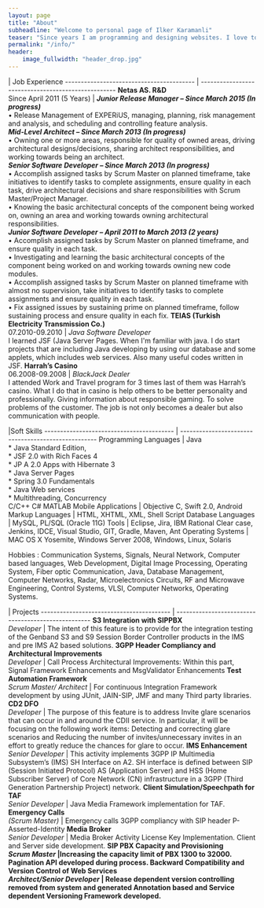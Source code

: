 ```yaml
---
layout: page
title: "About"
subheadline: "Welcome to personal page of Ilker Karamanli"
teaser: "Since years I am programming and designing websites. I love to work with open source tools and learn via code from others. This time I want to try to give something back..."
permalink: "/info/"
header:
    image_fullwidth: "header_drop.jpg"
---
```


| Job Experience
----------------------------------------- | ---------------------------------------------------
<strong>Netas AS. R&D</strong><br>Since April 2011 (5 Years) | <em><strong>Junior Release Manager – Since March 2015 (In progress)</strong></em><br>• Release Management of EXPERiUS, managing, planning, risk management and analysis, and scheduling and controlling feature analysis.<br><strong><em>Mid-Level Architect – Since March 2013 (In progress)</em></strong><br>• Owning one or more areas, responsible for quality of owned areas, driving architectural designs/decisions, sharing architect responsibilities, and working towards being an architect.<br><strong><em>Senior Software Developer – Since March 2013 (In progress)</em></strong><br>• Accomplish assigned tasks by Scrum Master on planned timeframe, take initiatives to identify tasks to complete assignments, ensure quality in each task, drive architectural decisions and share responsibilities with Scrum Master/Project Manager.<br>• Knowing the basic architectural concepts of the component being worked on, owning an area and working towards owning architectural responsibilities.<br><strong><em>Junior Software Developer – April 2011 to March 2013 (2 years)</em></strong><br>• Accomplish assigned tasks by Scrum Master on planned timeframe, and ensure quality in each task.<br>• Investigating and learning the basic architectural concepts of the component being worked on and working towards owning new code modules.<br>• Accomplish assigned tasks by Scrum Master on planned timeframe with almost no supervision, take initiatives to identify tasks to complete assignments and ensure quality in each task.<br>• Fix assigned issues by sustaining prime on planned timeframe, follow sustaining process and ensure quality in each fix.
<strong>TEIAS (Turkish Electricity Transmission Co.)</strong><br>07.2010-09.2010 | <em>Java Software Developer</em><br> I learned JSF (Java Server Pages. When I'm familiar with java. I do start projects that are including Java developing by using our database and some applets, which includes web services. Also many useful codes written in JSF.
<strong>Harrah’s Casino</strong><br>06.2008-09.2008 | <em>BlackJack Dealer</em><br>  I attended Work and Travel program for 3 times last of them was Harrah’s casino. What I do that in casino is help others to be better personality and professionally. Giving information about responsible gaming. To solve problems of the customer. The job is not only becomes a dealer but also communication with people.


|Soft Skills
----------------------------------------- | ---------------------------------------------------
Programming Languages | Java<br> * Java Standard Edition,<br> * JSF 2.0 with Rich Faces 4<br> * JP A 2.0 Apps with Hibernate 3<br> * Java Server Pages<br> * Spring 3.0 Fundamentals<br> * Java Web services<br> * Multithreading, Concurrency<br> C/C++ C# MATLAB
Mobile Applications | Objective C, Swift 2.0, Android
Markup Languages | HTML, XHTML, XML, Shell Script
Database Languages | MySQL, PL/SQL (Oracle 11G)
Tools | Eclipse, Jira, IBM Rational Clear case, Jenkins, IDCE, Visual Studio, GIT, Gradle, Maven, Ant
Operating Systems | MAC OS X Yosemite, Windows Server 2008, Windows, Linux, Solaris

 Hobbies
:    Communication Systems, Signals, Neural Network, Computer based languages, Web Development, Digital Image Processing, Operating System, Fiber optic Communication, Java, Database Management, Computer Networks, Radar, Microelectronics Circuits, RF and Microwave Engineering, Control Systems, VLSI, Computer Networks, Operating Systems.

| Projects
----------------------------------------- | ---------------------------------------------------
<strong>S3 Integration with SIPPBX</strong><br><em>Developer</em>  | The intent of this feature is to provide for the integration testing of the Genband S3 and S9 Session Border Controller products in the IMS and pre IMS A2 based solutions.
<strong>3GPP Header Compliancy and Architectural Improvements </strong><br><em>  Developer</em>  | Call Process Architectural Improvements: Within this part, Signal Framework Enhancements and MsgValidator Enhancements
<strong>Test Automation Framework </strong><br><em>Scrum Master/ Architect</em>  | For continuous Integration Framework development by using JUnit, JAIN-SIP, JMF and many Third party libraries.
<strong>CD2 DFO </strong><br><em>Developer</em> | The purpose of this feature is to address Invite glare scenarios that can occur in and around the CDII service. In particular, it will be focusing on the following work items: Detecting and correcting glare scenarios and Reducing the number of invites/unnecessary invites in an effort to greatly reduce the chances for glare to occur.
<strong>IMS Enhancement </strong><br><em>Senior Developer</em> | This activity implements 3GPP IP Multimedia Subsystem’s (IMS) SH Interface on A2. SH interface is defined between SIP (Session Initiated Protocol) AS (Application Server) and HSS (Home Subscriber Server) of Core Network (CN) infrastructure in a 3GPP (Third Generation Partnership Project) network.
<strong>Client Simulation/Speechpath for TAF</strong><br><em>Senior Developer</em>  | Java Media Framework implementation for TAF.
<strong>Emergency Calls </strong><br><em> (Scrum Master)</em> | Emergency calls 3GPP compliancy with SIP header P-Asserted-Identity
<strong>Media Broker</strong><br><em>Senior Developer</em>  | Media Broker Activity License Key Implementation. Client and Server side development.
<strong>SIP PBX Capacity and Provisioning<strong><br><em>Scrum Master</em>  |Increasing the capacity limit of PBX 1300 to 32000. Pagination API developed during process.
<strong>Backward Compatibility and Version Control of Web Services</strong><br><em>Architect/Senior Developer</em> | Release dependent version controlling removed from system and generated Annotation based and Service dependent Versioning Framework developed.
